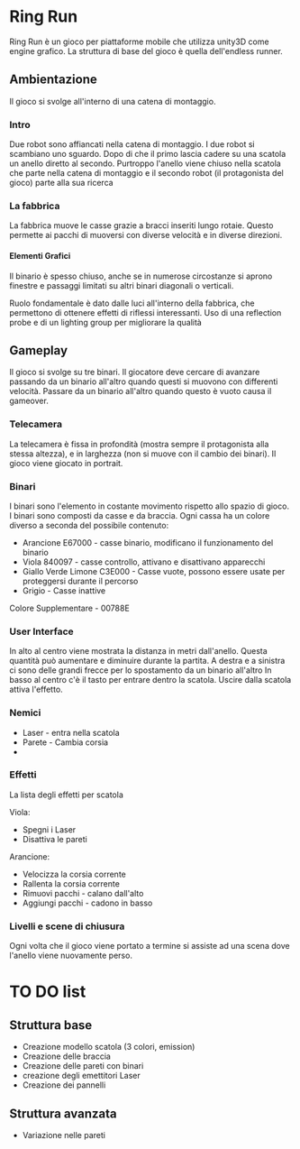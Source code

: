 # Ring Run
Ring Run è un gioco per piattaforme mobile che utilizza unity3D come engine grafico.
La struttura di base del gioco è quella dell'endless runner.

## Ambientazione
Il gioco si svolge all'interno di una catena di montaggio.
### Intro
Due robot sono affiancati nella catena di montaggio. I due robot si scambiano
uno sguardo. Dopo di che il primo lascia cadere su una scatola un anello diretto
al secondo. Purtroppo l'anello viene chiuso nella scatola che parte nella catena
di montaggio e il secondo robot (il protagonista del gioco) parte alla sua ricerca

### La fabbrica
La fabbrica muove le casse grazie a bracci inseriti lungo rotaie. Questo permette
ai pacchi di muoversi con diverse velocità e in diverse direzioni.

#### Elementi Grafici
Il binario è spesso chiuso, anche se in numerose circostanze si aprono finestre
e passaggi limitati su altri binari diagonali o verticali.

Ruolo fondamentale è dato dalle luci all'interno della fabbrica, che permettono
di ottenere effetti di riflessi interessanti. Uso di una reflection probe e di
un lighting group per migliorare la qualità

## Gameplay
Il gioco si svolge su tre binari. Il giocatore deve cercare di avanzare passando
da un binario all'altro quando questi si muovono con differenti velocità.
Passare da un binario all'altro quando questo è vuoto causa il gameover.

### Telecamera
La telecamera è fissa in profondità (mostra sempre il protagonista alla stessa
altezza), e in larghezza (non si muove con il cambio dei binari).
Il gioco viene giocato in portrait.

### Binari
I binari sono l'elemento in costante movimento rispetto allo spazio di gioco.
I binari sono composti da casse e da braccia. Ogni cassa ha un colore diverso a
seconda del possibile contenuto:
 - Arancione E67000 - casse binario, modificano il funzionamento del binario
 - Viola 840097 - casse controllo, attivano e disattivano apparecchi
 - Giallo Verde Limone C3E000 - Casse vuote, possono essere usate per proteggersi durante il percorso
 - Grigio - Casse inattive

 Colore Supplementare - 00788E

### User Interface
In alto al centro viene mostrata la distanza in metri dall'anello. Questa
quantità può aumentare e diminuire durante la partita.
A destra e a sinistra ci sono delle grandi frecce per lo spostamento da un
binario all'altro
In basso al centro c'è il tasto per entrare dentro la scatola. Uscire dalla
scatola attiva l'effetto.

### Nemici
- Laser - entra nella scatola
- Parete - Cambia corsia
-

### Effetti
La lista degli effetti per scatola

Viola:
- Spegni i Laser
- Disattiva le pareti

Arancione:
- Velocizza la corsia corrente
- Rallenta la corsia corrente
- Rimuovi pacchi - calano dall'alto
- Aggiungi pacchi - cadono in basso

### Livelli e scene di chiusura
Ogni volta che il gioco viene portato a termine si assiste ad una scena dove
l'anello viene nuovamente perso.

# TO DO list
## Struttura base
- Creazione modello scatola (3 colori, emission)
- Creazione delle braccia
- Creazione delle pareti con binari
- creazione degli emettitori Laser
- Creazione dei pannelli

## Struttura avanzata
- Variazione nelle pareti
